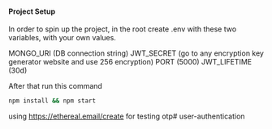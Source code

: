 #### Project Setup

In order to spin up the project, in the root create .env with these two variables, with your own values.

MONGO_URI (DB connection string)
JWT_SECRET (go to any encryption key generator website and use 256 encryption)
PORT (5000)
JWT_LIFETIME (30d)

After that run this command

```bash
npm install && npm start
```

using https://ethereal.email/create for testing otp#   u s e r - a u t h e n t i c a t i o n  
 